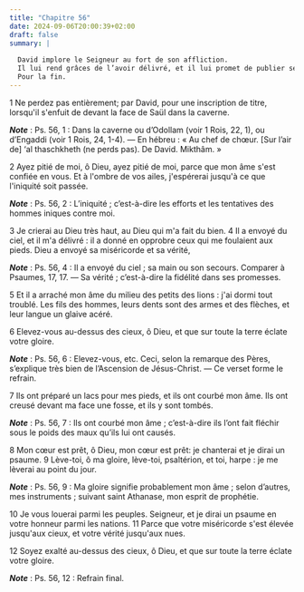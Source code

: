 ```yaml
---
title: "Chapitre 56"
date: 2024-09-06T20:00:39+02:00
draft: false
summary: |
  
  David implore le Seigneur au fort de son affliction.
  Il lui rend grâces de l’avoir délivré, et il lui promet de publier ses louanges parmi les nations.
  Pour la fin.
---
```



1 Ne perdez pas entièrement; par David, pour une inscription de titre, lorsqu'il s'enfuit de devant la face de Saül dans la caverne.

***Note*** :  Ps. 56, 1 : Dans la caverne ou d’Odollam (voir 1 Rois, 22, 1), ou d’Engaddi (voir 1 Rois, 24, 1-4). ― En hébreu : « Au chef de chœur. [Sur l’air de] ‘al thaschkheth (ne perds pas). De David. Mikthâm. »


2 Ayez pitié de moi, ô Dieu, ayez pitié de moi, parce que mon âme s'est confiée en vous. Et à l'ombre de vos ailes, j'espérerai jusqu'à ce que l'iniquité soit passée.

***Note*** :  Ps. 56, 2 : L’iniquité ; c’est-à-dire les efforts et les tentatives des hommes iniques contre moi.


3 Je crierai au Dieu très haut, au Dieu qui m'a fait du bien. 4 Il a envoyé du ciel, et il m'a délivré : il a donné en opprobre ceux qui me foulaient aux pieds. Dieu a envoyé sa miséricorde et sa vérité,

***Note*** :  Ps. 56, 4 : Il a envoyé du ciel ; sa main ou son secours. Comparer à Psaumes, 17, 17. ― Sa vérité ; c’est-à-dire la fidélité dans ses promesses.


5 Et il a arraché mon âme du milieu des petits des lions : j'ai dormi tout troublé. Les fils des hommes, leurs dents sont des armes et des flèches, et leur langue un glaive acéré.


6 Elevez-vous au-dessus des cieux, ô Dieu, et que sur toute la terre éclate votre gloire.

***Note*** :  Ps. 56, 6 : Elevez-vous, etc. Ceci, selon la remarque des Pères, s’explique très bien de l’Ascension de Jésus-Christ. ― Ce verset forme le refrain.


7 Ils ont préparé un lacs pour mes pieds, et ils ont courbé mon âme. Ils ont creusé devant ma face une fosse, et ils y sont tombés.

***Note*** :  Ps. 56, 7 : Ils ont courbé mon âme ; c’est-à-dire ils l’ont fait fléchir sous le poids des maux qu’ils lui ont causés.


8 Mon cœur est prêt, ô Dieu, mon cœur est prêt: je chanterai et je dirai un psaume. 9 Lève-toi, ô ma gloire, lève-toi, psaltérion, et toi, harpe : je me lèverai au point du jour.

***Note*** :  Ps. 56, 9 : Ma gloire signifie probablement mon âme ; selon d’autres, mes instruments ; suivant saint Athanase, mon esprit de prophétie.


10 Je vous louerai parmi les peuples. Seigneur, et je dirai un psaume en votre honneur parmi les nations. 11 Parce que votre miséricorde s'est élevée jusqu'aux cieux, et votre vérité jusqu'aux nues.


12 Soyez exalté au-dessus des cieux, ô Dieu, et que sur toute la terre éclate votre gloire.

***Note*** :  Ps. 56, 12 : Refrain final.

